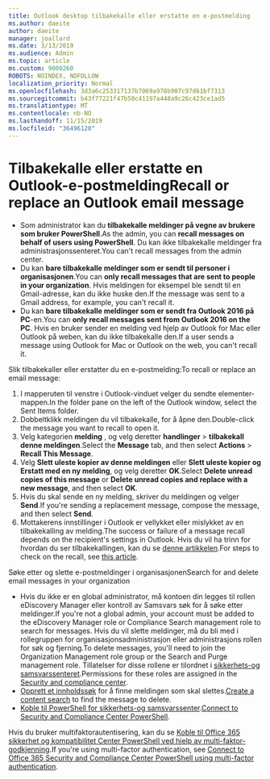 ```yaml
---
title: Outlook desktop tilbakekalle eller erstatte en e-postmelding
ms.author: daeite
author: daeite
manager: joallard
ms.date: 3/13/2019
ms.audience: Admin
ms.topic: article
ms.custom: 9000260
ROBOTS: NOINDEX, NOFOLLOW
localization_priority: Normal
ms.openlocfilehash: 3d3a6c253317137b7069a978b907c97d61bf7313
ms.sourcegitcommit: b43f77221f47b50c41197a448a9c26c423ce1ad5
ms.translationtype: MT
ms.contentlocale: nb-NO
ms.lasthandoff: 11/15/2019
ms.locfileid: "36496120"
---
```

# <a name="recall-or-replace-an-outlook-email-message"></a><span data-ttu-id="ff2c9-102">Tilbakekalle eller erstatte en Outlook-e-postmelding</span><span class="sxs-lookup"><span data-stu-id="ff2c9-102">Recall or replace an Outlook email message</span></span>

- <span data-ttu-id="ff2c9-103">Som administrator kan du **tilbakekalle meldinger på vegne av brukere som bruker PowerShell**.</span><span class="sxs-lookup"><span data-stu-id="ff2c9-103">As the admin, you can **recall messages on behalf of users using PowerShell**.</span></span> <span data-ttu-id="ff2c9-104">Du kan ikke tilbakekalle meldinger fra administrasjonssenteret.</span><span class="sxs-lookup"><span data-stu-id="ff2c9-104">You can't recall messages from the admin center.</span></span>
- <span data-ttu-id="ff2c9-105">Du kan **bare tilbakekalle meldinger som er sendt til personer i organisasjonen**.</span><span class="sxs-lookup"><span data-stu-id="ff2c9-105">You can **only recall messages that are sent to people in your organization**.</span></span> <span data-ttu-id="ff2c9-106">Hvis meldingen for eksempel ble sendt til en Gmail-adresse, kan du ikke huske den.</span><span class="sxs-lookup"><span data-stu-id="ff2c9-106">If the message was sent to a Gmail address, for example, you can't recall it.</span></span>
- <span data-ttu-id="ff2c9-107">Du kan **bare tilbakekalle meldinger som er sendt fra Outlook 2016 på PC**-en.</span><span class="sxs-lookup"><span data-stu-id="ff2c9-107">You can **only recall messages sent from Outlook 2016 on the PC**.</span></span> <span data-ttu-id="ff2c9-108">Hvis en bruker sender en melding ved hjelp av Outlook for Mac eller Outlook på weben, kan du ikke tilbakekalle den.</span><span class="sxs-lookup"><span data-stu-id="ff2c9-108">If a user sends a message using Outlook for Mac or Outlook on the web, you can't recall it.</span></span>

<span data-ttu-id="ff2c9-109">Slik tilbakekaller eller erstatter du en e-postmelding:</span><span class="sxs-lookup"><span data-stu-id="ff2c9-109">To recall or replace an email message:</span></span>

1. <span data-ttu-id="ff2c9-110">I mapperuten til venstre i Outlook-vinduet velger du sendte elementer-mappen.</span><span class="sxs-lookup"><span data-stu-id="ff2c9-110">In the folder pane on the left of the Outlook window, select the Sent Items folder.</span></span>
1. <span data-ttu-id="ff2c9-111">Dobbeltklikk meldingen du vil tilbakekalle, for å åpne den.</span><span class="sxs-lookup"><span data-stu-id="ff2c9-111">Double-click the message you want to recall to open it.</span></span>
1. <span data-ttu-id="ff2c9-112">Velg kategorien **melding** , og velg deretter **handlinger** > **tilbakekall denne meldingen**.</span><span class="sxs-lookup"><span data-stu-id="ff2c9-112">Select the **Message** tab, and then select **Actions** > **Recall This Message**.</span></span>
1. <span data-ttu-id="ff2c9-113">Velg **Slett uleste kopier av denne meldingen** eller **Slett uleste kopier og Erstatt med en ny melding**, og velg deretter **OK**.</span><span class="sxs-lookup"><span data-stu-id="ff2c9-113">Select **Delete unread copies of this message** or **Delete unread copies and replace with a new message**, and then select **OK**.</span></span>
1. <span data-ttu-id="ff2c9-114">Hvis du skal sende en ny melding, skriver du meldingen og velger **Send**.</span><span class="sxs-lookup"><span data-stu-id="ff2c9-114">If you're sending a replacement message, compose the message, and then select **Send**.</span></span>
1. <span data-ttu-id="ff2c9-115">Mottakerens innstillinger i Outlook er vellykket eller mislykket av en tilbakekalling av melding.</span><span class="sxs-lookup"><span data-stu-id="ff2c9-115">The success or failure of a message recall depends on the recipient's settings in Outlook.</span></span> <span data-ttu-id="ff2c9-116">Hvis du vil ha trinn for hvordan du ser tilbakekallingen, kan du se [denne artikkelen](https://support.office.com/article/35027f88-d655-4554-b4f8-6c0729a723a0).</span><span class="sxs-lookup"><span data-stu-id="ff2c9-116">For steps to check on the recall, see [this article](https://support.office.com/article/35027f88-d655-4554-b4f8-6c0729a723a0).</span></span>

<span data-ttu-id="ff2c9-117">Søke etter og slette e-postmeldinger i organisasjonen</span><span class="sxs-lookup"><span data-stu-id="ff2c9-117">Search for and delete email messages in your organization</span></span>

- <span data-ttu-id="ff2c9-118">Hvis du ikke er en global administrator, må kontoen din legges til rollen eDiscovery Manager eller kontroll av Samsvars søk for å søke etter meldinger.</span><span class="sxs-lookup"><span data-stu-id="ff2c9-118">If you're not a global admin, your account must be added to the eDiscovery Manager role or Compliance Search management role to search for messages.</span></span> <span data-ttu-id="ff2c9-119">Hvis du vil slette meldinger, må du bli med i rollegruppen for organisasjonsadministrasjon eller administrasjons rollen for søk og fjerning.</span><span class="sxs-lookup"><span data-stu-id="ff2c9-119">To delete messages, you'll need to join the Organization Management role group or the Search and Purge management role.</span></span> <span data-ttu-id="ff2c9-120">Tillatelser for disse rollene er tilordnet i [sikkerhets-og samsvarssenteret](https://go.microsoft.com/fwlink/?linkid=2083731).</span><span class="sxs-lookup"><span data-stu-id="ff2c9-120">Permissions for these roles are assigned in the [Security and compliance center](https://go.microsoft.com/fwlink/?linkid=2083731).</span></span>
- <span data-ttu-id="ff2c9-121">[Opprett et innholdssøk](https://docs.microsoft.com/office365/securitycompliance/content-search) for å finne meldingen som skal slettes.</span><span class="sxs-lookup"><span data-stu-id="ff2c9-121">[Create a content search](https://docs.microsoft.com/office365/securitycompliance/content-search) to find the message to delete.</span></span>
- <span data-ttu-id="ff2c9-122">[Koble til PowerShell for sikkerhets-og samsvarssenter](https://docs.microsoft.com/powershell/exchange/office-365-scc/connect-to-scc-powershell/connect-to-scc-powershell?view=exchange-ps).</span><span class="sxs-lookup"><span data-stu-id="ff2c9-122">[Connect to Security and Compliance Center PowerShell](https://docs.microsoft.com/powershell/exchange/office-365-scc/connect-to-scc-powershell/connect-to-scc-powershell?view=exchange-ps).</span></span>

<span data-ttu-id="ff2c9-123">Hvis du bruker multifaktorautentisering, kan du se [Koble til Office 365 sikkerhet og kompatibilitet Center PowerShell ved hjelp av multi-faktor-godkjenning](https://docs.microsoft.com/powershell/exchange/office-365-scc/connect-to-scc-powershell/mfa-connect-to-scc-powershell?view=exchange-ps).</span><span class="sxs-lookup"><span data-stu-id="ff2c9-123">If you're using multi-factor authentication, see [Connect to Office 365 Security and Compliance Center PowerShell using multi-factor authentication](https://docs.microsoft.com/powershell/exchange/office-365-scc/connect-to-scc-powershell/mfa-connect-to-scc-powershell?view=exchange-ps).</span></span>